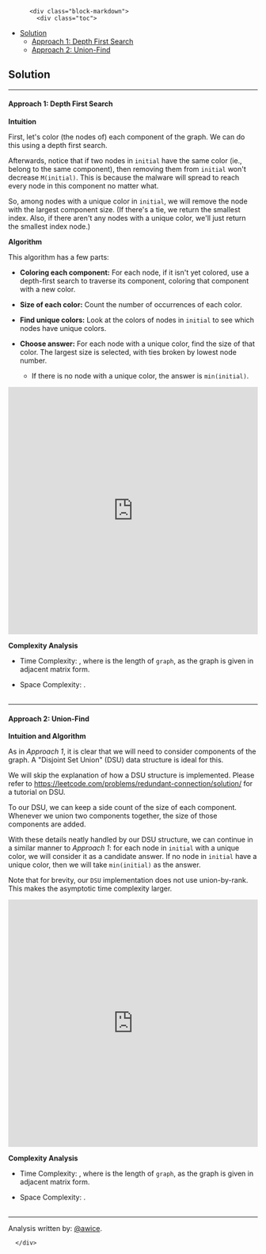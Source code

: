 <div class="article-body">
        
          <div class="block-markdown">
            <div class="toc">
<ul>
<li><a href="#solution">Solution</a><ul>
<li><a href="#approach-1-depth-first-search">Approach 1: Depth First Search</a></li>
<li><a href="#approach-2-union-find">Approach 2: Union-Find</a></li>
</ul>
</li>
</ul>
</div>
<h2 id="solution">Solution</h2>
<hr>
<h4 id="approach-1-depth-first-search">Approach 1: Depth First Search</h4>
<p><strong>Intuition</strong></p>
<p>First, let's color (the nodes of) each component of the graph.  We can do this using a depth first search.</p>
<p>Afterwards, notice that if two nodes in <code>initial</code> have the same color (ie., belong to the same component), then removing them from <code>initial</code> won't decrease <code>M(initial)</code>.  This is because the malware will spread to reach every node in this component no matter what.</p>
<p>So, among nodes with a unique color in <code>initial</code>, we will remove the node with the largest component size.  (If there's a tie, we return the smallest index.  Also, if there aren't any nodes with a unique color, we'll just return the smallest index node.)</p>
<p><strong>Algorithm</strong></p>
<p>This algorithm has a few parts:</p>
<ul>
<li>
<p><strong>Coloring each component:</strong>  For each node, if it isn't yet colored, use a depth-first search to traverse its component, coloring that component with a new color.</p>
</li>
<li>
<p><strong>Size of each color:</strong>  Count the number of occurrences of each color.</p>
</li>
<li>
<p><strong>Find unique colors:</strong>  Look at the colors of nodes in <code>initial</code> to see which nodes have unique colors.</p>
</li>
<li>
<p><strong>Choose answer:</strong>  For each node with a unique color, find the size of that color.  The largest size is selected, with ties broken by lowest node number.</p>
<ul>
<li>If there is no node with a unique color, the answer is <code>min(initial)</code>.</li>
</ul>
</li>
</ul>
<iframe src="https://leetcode.com/playground/2UnP5s47/shared" frameborder="0" width="100%" height="500" name="2UnP5s47"></iframe>

<p><strong>Complexity Analysis</strong></p>
<ul>
<li>
<p>Time Complexity:  <script type="math/tex; mode=display">O(N^2)</script>, where <script type="math/tex; mode=display">N</script> is the length of <code>graph</code>, as the graph is given in adjacent matrix form.</p>
</li>
<li>
<p>Space Complexity:  <script type="math/tex; mode=display">O(N)</script>.
<br>
<br></p>
</li>
</ul>
<hr>
<h4 id="approach-2-union-find">Approach 2: Union-Find</h4>
<p><strong>Intuition and Algorithm</strong></p>
<p>As in <em>Approach 1</em>, it is clear that we will need to consider components of the graph.  A "Disjoint Set Union" (DSU) data structure is ideal for this.</p>
<p>We will skip the explanation of how a DSU structure is implemented.  Please refer to <a href="https://leetcode.com/problems/redundant-connection/solution/">https://leetcode.com/problems/redundant-connection/solution/</a> for a tutorial on DSU.</p>
<p>To our DSU, we can keep a side count of the size of each component.  Whenever we union two components together, the size of those components are added.</p>
<p>With these details neatly handled by our DSU structure, we can continue in a similar manner to <em>Approach 1</em>: for each node in <code>initial</code> with a unique color, we will consider it as a candidate answer.  If no node in <code>initial</code> have a unique color, then we will take <code>min(initial)</code> as the answer.</p>
<p>Note that for brevity, our <code>DSU</code> implementation does not use union-by-rank.  This makes the asymptotic time complexity larger.</p>
<iframe src="https://leetcode.com/playground/YV58cfEf/shared" frameborder="0" width="100%" height="500" name="YV58cfEf"></iframe>

<p><strong>Complexity Analysis</strong></p>
<ul>
<li>
<p>Time Complexity:  <script type="math/tex; mode=display">O(N^2)</script>, where <script type="math/tex; mode=display">N</script> is the length of <code>graph</code>, as the graph is given in adjacent matrix form.</p>
</li>
<li>
<p>Space Complexity:  <script type="math/tex; mode=display">O(N)</script>.
<br>
<br></p>
</li>
</ul>
<hr>
<p>Analysis written by: <a href="https://leetcode.com/awice">@awice</a>.</p>
          </div>
        
      </div>